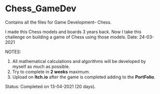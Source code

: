 # Chess_GameDev
Contains all the files for Game Development- Chess. 

I made this Chess models and boards 3 years back. Now I take this challenge on building a game of Chess using those models. Date: 24-03-2021

NOTES:

1. All mathematical calculations and algorithms will be developed by myself as much as possible.
2. Try to complete in **2 weeks** maximum.
3.  Upload on **Itch.io** after the game is completed adding to the **PortFolio**.

Status: Completed on 13-04-2021 (20 days).
